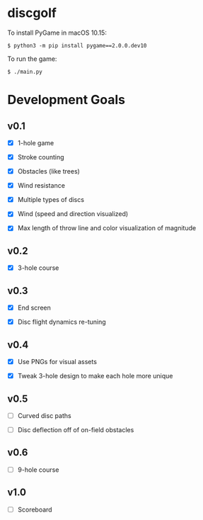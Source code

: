 # discgolf

To install PyGame in macOS 10.15:

```
$ python3 -m pip install pygame==2.0.0.dev10
```

To run the game:

```
$ ./main.py
```

# Development Goals

## v0.1

- [x] 1-hole game

- [x] Stroke counting

- [x] Obstacles (like trees)

- [x] Wind resistance

- [x] Multiple types of discs

- [x] Wind (speed and direction visualized)

- [x] Max length of throw line and color visualization of magnitude

## v0.2

- [x] 3-hole course

## v0.3

- [x] End screen

- [x] Disc flight dynamics re-tuning

## v0.4

- [x] Use PNGs for visual assets

- [x] Tweak 3-hole design to make each hole more unique

## v0.5

- [ ] Curved disc paths

- [ ] Disc deflection off of on-field obstacles

## v0.6

- [ ] 9-hole course

## v1.0

- [ ] Scoreboard
